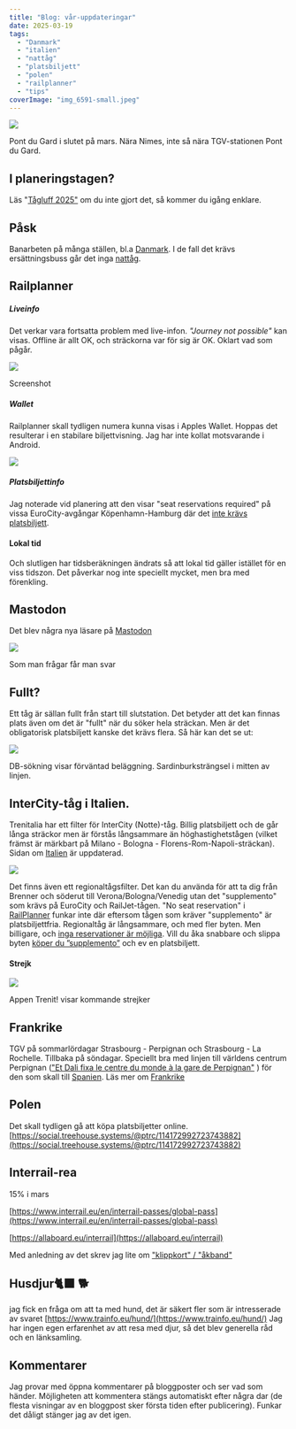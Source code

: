 ```yaml
---
title: "Blog: vår-uppdateringar"
date: 2025-03-19
tags: 
  - "Danmark"
  - "italien"
  - "nattåg"
  - "platsbiljett"
  - "polen"
  - "railplanner"
  - "tips"
coverImage: "img_6591-small.jpeg"
---
```


 

![](images/var-uppdateringar_4.jpeg?w=1024)

<figcaption>

Pont du Gard i slutet på mars. Nära Nimes, inte så nära TGV-stationen Pont du Gard.

</figcaption>

 

## I planeringstagen?

Läs "[Tågluff 2025"](https://www.trainfo.eu/2025/01/19/tagluff-2025/) om du inte gjort det, så kommer du igång enklare.

## Påsk

Banarbeten på många ställen, bl.a [Danmark](https://www.trainfo.eu/Danmark/). I de fall det krävs ersättningsbuss går det inga [nattåg](https://www.trainfo.eu/nattag/).

## Railplanner

##### Liveinfo

Det verkar vara fortsatta problem med live-infon. _"Journey not possible"_ kan visas. Offline är allt OK, och sträckorna var för sig är OK. Oklart vad som pågår.

 

![](images/var-uppdateringar_6.jpeg?w=1024)

<figcaption>

Screenshot

</figcaption>

 

##### Wallet

Railplanner skall tydligen numera kunna visas i Apples Wallet. Hoppas det resulterar i en stabilare biljettvisning. Jag har inte kollat motsvarande i Android.

![](images/var-uppdateringar_5.jpeg?w=642)

##### Platsbiljettinfo

Jag noterade vid planering att den visar "seat reservations required" på vissa EuroCity-avgångar Köpenhamn-Hamburg där det [inte krävs platsbiljett](https://www.trainfo.eu/platsbiljettskrav-eller-inte/).

#### Lokal tid

Och slutligen har tidsberäkningen ändrats så att lokal tid gäller istället för en viss tidszon. Det påverkar nog inte speciellt mycket, men bra med förenkling.

## Mastodon

Det blev några nya läsare på [Mastodon](https://mastodonsweden.se/@interrailinfosvenska)

 

![](images/var-uppdateringar_1.jpg?w=808)

<figcaption>

Som man frågar får man svar

</figcaption>

 

## Fullt?

Ett tåg är sällan fullt från start till slutstation. Det betyder att det kan finnas plats även om det är "fullt" när du söker hela sträckan. Men är det obligatorisk platsbiljett kanske det krävs flera. Så här kan det se ut:

 

![](images/var-uppdateringar_3.jpeg?w=914)

<figcaption>

DB-sökning visar förväntad beläggning. Sardinburksträngsel i mitten av linjen.

</figcaption>

 

## InterCity-tåg i Italien.

Trenitalia har ett filter för InterCity (Notte)-tåg. Billig platsbiljett och de går långa sträckor men är förstås långsammare än höghastighetstågen (vilket främst är märkbart på Milano - Bologna - Florens-Rom-Napoli-sträckan). Sidan om [Italien](https://www.trainfo.eu/italien/) är uppdaterad.

![](images/screenshot-2025-03-10-at-20.00.58.png)

Det finns även ett regionaltågsfilter. Det kan du använda för att ta dig från Brenner och söderut till Verona/Bologna/Venedig utan det "supplemento" som krävs på EuroCity och RailJet-tågen. "No seat reservation" i [RailPlanner](https://www.trainfo.eu/railplanner-appen/) funkar inte där eftersom tågen som kräver "supplemento" är platsbiljettfria. Regionaltåg är långsammare, och med fler byten. Men billigare, och [inga reservationer är möjliga](https://www.trainfo.eu/platsbiljettskrav-eller-inte/). Vill du åka snabbare och slippa byten [köper du ”supplemento”](https://www.trainfo.eu/nightjet/) och ev en platsbiljett.

#### Strejk

 

![](images/var-uppdateringar_2.jpg?w=947)

<figcaption>

Appen Trenìt! visar kommande strejker

</figcaption>

 

## Frankrike

TGV på sommarlördagar Strasbourg - Perpignan och Strasbourg - La Rochelle. Tillbaka på söndagar. Speciellt bra med linjen till världens centrum Perpignan (["Et Dali fixa le centre du monde à la gare de Perpignan"](https://www.radiofrance.fr/franceculture/podcasts/l-esprit-des-lieux-la-chronique-de-l-ete/la-gare-de-perpignan-ou-salvador-dali-declara-le-centre-du-monde-8867048) ) för den som skall till [Spanien](https://www.trainfo.eu/spanien/). Läs mer om [Frankrike](https://www.trainfo.eu/frankrike/)

## Polen

Det skall tydligen gå att köpa platsbiljetter online. [https://social.treehouse.systems/@ptrc/114172992723743882](https://social.treehouse.systems/@ptrc/114172992723743882)

## Interrail-rea

15% i mars

[https://www.interrail.eu/en/interrail-passes/global-pass](https://www.interrail.eu/en/interrail-passes/global-pass)

[https://allaboard.eu/interrail](https://allaboard.eu/interrail)

Med anledning av det skrev jag lite om ["klippkort" / "åkband"](https://www.trainfo.eu/hur-manga-resdagar/)

## Husdjur🐈‍⬛ 🐕

jag fick en fråga om att ta med hund, det är säkert fler som är intresserade av svaret [https://www.trainfo.eu/hund/](https://www.trainfo.eu/hund/) Jag har ingen egen erfarenhet av att resa med djur, så det blev generella råd och en länksamling.

## Kommentarer

Jag provar med öppna kommentarer på bloggposter och ser vad som händer. Möjligheten att kommentera stängs automatiskt efter några dar (de flesta visningar av en bloggpost sker första tiden efter publicering). Funkar det dåligt stänger jag av det igen.
